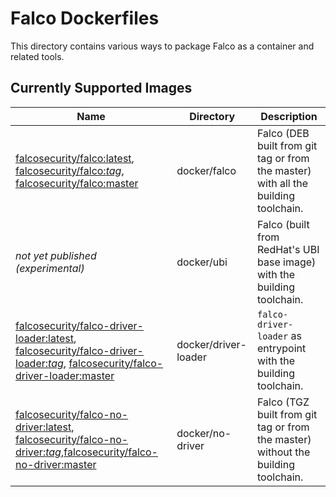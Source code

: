 # Falco Dockerfiles

This directory contains various ways to package Falco as a container and related tools.

## Currently Supported Images

| Name | Directory | Description |
|---|---|---|
| [falcosecurity/falco:latest](https://hub.docker.com/repository/docker/falcosecurity/falco), [falcosecurity/falco:_tag_](https://hub.docker.com/repository/docker/falcosecurity/falco), [falcosecurity/falco:master](https://hub.docker.com/repository/docker/falcosecurity/falco) | docker/falco | Falco (DEB built from git tag or from the master) with all the building toolchain. |
| _not yet published (experimental)_ | docker/ubi | Falco (built from RedHat's UBI base image) with the building toolchain. |
| [falcosecurity/falco-driver-loader:latest](https://hub.docker.com/repository/docker/falcosecurity/falco-driver-loader), [falcosecurity/falco-driver-loader:_tag_](https://hub.docker.com/repository/docker/falcosecurity/falco-driver-loader), [falcosecurity/falco-driver-loader:master](https://hub.docker.com/repository/docker/falcosecurity/falco-driver-loader) | docker/driver-loader | `falco-driver-loader` as entrypoint with the building toolchain. |
| [falcosecurity/falco-no-driver:latest](https://hub.docker.com/repository/docker/falcosecurity/falco-no-driver), [falcosecurity/falco-no-driver:_tag_](https://hub.docker.com/repository/docker/falcosecurity/falco-no-driver),[falcosecurity/falco-no-driver:master](https://hub.docker.com/repository/docker/falcosecurity/falco-no-driver) | docker/no-driver | Falco (TGZ built from git tag or from the master) without the building toolchain. |
